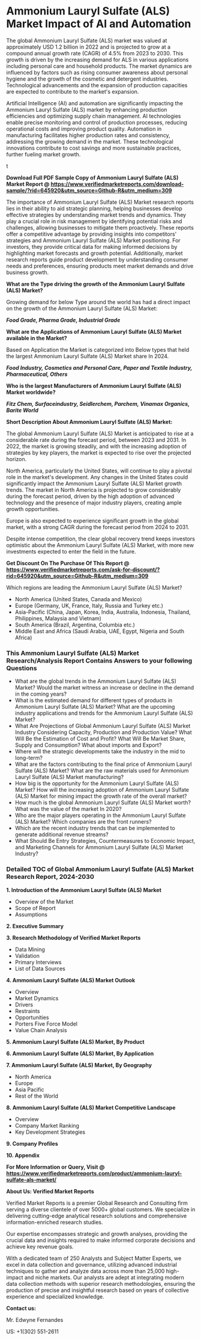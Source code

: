 <meta name="title" content="Global Ammonium Lauryl Sulfate (ALS) Market Impact of AI and Automation"><meta name="description" content="The global Ammonium Lauryl Sulfate (ALS) market was valued at approximately USD 1.2 billion in 2022 and is projected to grow at a compound annual growth rate (CAGR) of"><meta name="title" content="Ammonium Lauryl Sulfate (ALS) Market Size, Share, Scope, Trends, Growth, Opportunities, Analysis, Forecast"><h1>Ammonium Lauryl Sulfate (ALS) Market Impact of AI and Automation</h1><p>The global Ammonium Lauryl Sulfate (ALS) market was valued at approximately USD 1.2 billion in 2022 and is projected to grow at a compound annual growth rate (CAGR) of 4.5% from 2023 to 2030. This growth is driven by the increasing demand for ALS in various applications including personal care and household products. The market dynamics are influenced by factors such as rising consumer awareness about personal hygiene and the growth of the cosmetic and detergent industries. Technological advancements and the expansion of production capacities are expected to contribute to the market's expansion.</p><p>Artificial Intelligence (AI) and automation are significantly impacting the Ammonium Lauryl Sulfate (ALS) market by enhancing production efficiencies and optimizing supply chain management. AI technologies enable precise monitoring and control of production processes, reducing operational costs and improving product quality. Automation in manufacturing facilitates higher production rates and consistency, addressing the growing demand in the market. These technological innovations contribute to cost savings and more sustainable practices, further fueling market growth.</p>t</p><p id="" class=""><strong>Download Full PDF Sample Copy of Ammonium Lauryl Sulfate (ALS) Market Report @ <a href="https://www.verifiedmarketreports.com/download-sample/?rid=645920&utm_source=Github-R&utm_medium=309" target="_blank">https://www.verifiedmarketreports.com/download-sample/?rid=645920&utm_source=Github-R&utm_medium=309</a></strong></p><p>The importance of&nbsp;Ammonium Lauryl Sulfate (ALS) Market research reports lies in their ability to aid strategic planning, helping businesses develop effective strategies by understanding market trends and dynamics. They play a crucial role in risk management by identifying potential risks and challenges, allowing businesses to mitigate them proactively. These reports offer a competitive advantage by providing insights into competitors' strategies and Ammonium Lauryl Sulfate (ALS) Market positioning. For investors, they provide critical data for making informed decisions by highlighting market forecasts and growth potential. Additionally, market research reports guide product development by understanding consumer needs and preferences, ensuring products meet market demands and drive business growth.</p><p><strong>What are the&nbsp;Type driving the growth of the Ammonium Lauryl Sulfate (ALS) Market?</strong></p><p id="" class="">Growing demand for below Type around the world has had a direct impact on the growth of the Ammonium Lauryl Sulfate (ALS) Market:</p><em><strong>Food Grade, Pharma Grade, Industrial Grade</strong></em></p><strong>What are the&nbsp;Applications&nbsp;of Ammonium Lauryl Sulfate (ALS) Market available in the Market?</strong></p><p id="" class="">Based on Application the Market is categorized into Below types that held the largest Ammonium Lauryl Sulfate (ALS) Market share In 2024.</p><em><strong>Food Industry, Cosmetics and Personal Care, Paper and Textile Industry, Pharmaceutical, Others</strong></em></p><strong>Who is the largest Manufacturers of Ammonium Lauryl Sulfate (ALS) Market worldwide?</strong></p><p><em><strong>Fitz Chem, Surfaceindustry, Seidlerchem, Parchem, Vinamax Organics, Barite World</strong></em></p><p id="" class=""><strong>Short Description About Ammonium Lauryl Sulfate (ALS) Market:</strong></p><p>The global Ammonium Lauryl Sulfate (ALS) Market is anticipated to rise at a considerable rate during the forecast period, between 2023 and 2031. In 2022, the market is growing steadily, and with the increasing adoption of strategies by key players, the market is expected to rise over the projected horizon.</p><p>North America, particularly the United States, will continue to play a pivotal role in the market's development. Any changes in the United States could significantly impact the Ammonium Lauryl Sulfate (ALS) Market growth trends. The market in North America is projected to grow considerably during the forecast period, driven by the high adoption of advanced technology and the presence of major industry players, creating ample growth opportunities.</p><p>Europe is also expected to experience significant growth in the global market, with a strong CAGR during the forecast period from 2024 to 2031.</p><p>Despite intense competition, the clear global recovery trend keeps investors optimistic about the Ammonium Lauryl Sulfate (ALS) Market, with more new investments expected to enter the field in the future.</p><p id="" class=""><strong>Get Discount On The Purchase Of This Report @ <a href="https://www.verifiedmarketreports.com/ask-for-discount/?rid=645920&utm_source=Github-R&utm_medium=309" target="_blank">https://www.verifiedmarketreports.com/ask-for-discount/?rid=645920&utm_source=Github-R&utm_medium=309</a></strong></p>Which regions are leading the Ammonium Lauryl Sulfate (ALS) Market?</p><ul><li>North America (United States, Canada and Mexico)</li><li>Europe (Germany, UK, France, Italy, Russia and Turkey etc.)</li><li>Asia-Pacific (China, Japan, Korea, India, Australia, Indonesia, Thailand, Philippines, Malaysia and Vietnam)</li><li>South America (Brazil, Argentina, Columbia etc.)</li><li>Middle East and Africa (Saudi Arabia, UAE, Egypt, Nigeria and South Africa)</li></ul><h3 id="" class="">This Ammonium Lauryl Sulfate (ALS) Market Research/Analysis Report Contains Answers to your following Questions</h3><ul><li>What are the global trends in the Ammonium Lauryl Sulfate (ALS) Market? Would the market witness an increase or decline in the demand in the coming years?</li><li>What is the estimated demand for different types of products in Ammonium Lauryl Sulfate (ALS) Market? What are the upcoming industry applications and trends for the Ammonium Lauryl Sulfate (ALS) Market?</li><li>What Are Projections of Global Ammonium Lauryl Sulfate (ALS) Market Industry Considering Capacity, Production and Production Value? What Will Be the Estimation of Cost and Profit? What Will Be Market Share, Supply and Consumption? What about imports and Export?</li><li>Where will the strategic developments take the industry in the mid to long-term?</li><li>What are the factors contributing to the final price of Ammonium Lauryl Sulfate (ALS) Market? What are the raw materials used for Ammonium Lauryl Sulfate (ALS) Market manufacturing?</li><li>How big is the opportunity for the Ammonium Lauryl Sulfate (ALS) Market? How will the increasing adoption of Ammonium Lauryl Sulfate (ALS) Market for mining impact the growth rate of the overall market?</li><li>How much is the global Ammonium Lauryl Sulfate (ALS) Market worth? What was the value of the market In 2020?</li><li>Who are the major players operating in the Ammonium Lauryl Sulfate (ALS) Market? Which companies are the front runners?</li><li>Which are the recent industry trends that can be implemented to generate additional revenue streams?</li><li>What Should Be Entry Strategies, Countermeasures to Economic Impact, and Marketing Channels for Ammonium Lauryl Sulfate (ALS) Market Industry?</li></ul><h3 id="" class="">Detailed TOC of Global Ammonium Lauryl Sulfate (ALS) Market Research Report, 2024-2030</h3><p id="" class=""><strong>1. Introduction of the Ammonium Lauryl Sulfate (ALS) Market</strong></p><ul><li>Overview of the Market</li><li>Scope of Report</li><li>Assumptions</li></ul><p id="" class=""><strong>2. Executive Summary</strong></p><p id="" class=""><strong>3. Research Methodology of Verified Market Reports</strong></p><ul><li>Data Mining</li><li>Validation</li><li>Primary Interviews</li><li>List of Data Sources</li></ul><p id="" class=""><strong>4. Ammonium Lauryl Sulfate (ALS) Market Outlook</strong></p><ul><li>Overview</li><li>Market Dynamics</li><li>Drivers</li><li>Restraints</li><li>Opportunities</li><li>Porters Five Force Model</li><li>Value Chain Analysis</li></ul><p id="" class=""><strong>5. Ammonium Lauryl Sulfate (ALS) Market, By Product</strong></p><p id="" class=""><strong>6. Ammonium Lauryl Sulfate (ALS) Market, By Application</strong></p><p id="" class=""><strong>7. Ammonium Lauryl Sulfate (ALS) Market, By Geography</strong></p><ul><li>North America</li><li>Europe</li><li>Asia Pacific</li><li>Rest of the World</li></ul><p id="" class=""><strong>8. Ammonium Lauryl Sulfate (ALS) Market Competitive Landscape</strong></p><ul><li>Overview</li><li>Company Market Ranking</li><li>Key Development Strategies</li></ul><p id="" class=""><strong>9. Company Profiles</strong></p><p id="" class=""><strong>10. Appendix</strong></p><p id="" class=""><strong>For More Information or Query, Visit @ <a href="https://www.verifiedmarketreports.com/product/ammonium-lauryl-sulfate-als-market/" target="_blank">https://www.verifiedmarketreports.com/product/ammonium-lauryl-sulfate-als-market/</a></strong></p><p id="" class=""><strong>About Us: Verified Market Reports</strong></p><p id="" class="">Verified Market Reports is a premier Global Research and Consulting firm serving a diverse clientele of over 5000+ global customers. We specialize in delivering cutting-edge analytical research solutions and comprehensive information-enriched research studies.</p><p id="" class="">Our expertise encompasses strategic and growth analyses, providing the crucial data and insights required to make informed corporate decisions and achieve key revenue goals.</p><p id="" class="">With a dedicated team of 250 Analysts and Subject Matter Experts, we excel in data collection and governance, utilizing advanced industrial techniques to gather and analyze data across more than 25,000 high-impact and niche markets. Our analysts are adept at integrating modern data collection methods with superior research methodologies, ensuring the production of precise and insightful research based on years of collective experience and specialized knowledge.</p><p id="" class=""><strong>Contact us:</strong></p><p id="" class="">Mr. Edwyne Fernandes</p><p id="" class="">US: +1(302) 551-2611</p>